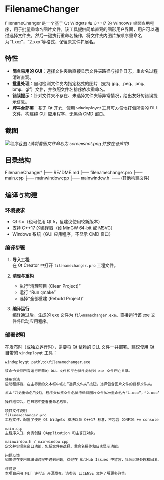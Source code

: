 # FilenameChanger

FilenameChanger 是一个基于 Qt Widgets 和 C++17 的 Windows 桌面应用程序，用于批量重命名图片文件。该工具提供简单直观的图形用户界面，用户可以通过选择文件夹，然后一键执行重命名操作，将文件夹内图片按顺序重命名为“1.xxx”，“2.xxx”等格式，保留原文件扩展名。

## 特性

- **简单易用的 GUI**：选择文件夹后直接显示文件夹路径与操作日志，重命名过程清晰直观。
- **批量处理**：自动检测文件夹内指定格式的图片（支持 jpg、jpeg、png、bmp、gif）文件，并依照文件名排序依次重命名。
- **错误提示**：针对文件夹不存在、未选择文件夹等异常情况，给出友好的错误提示信息。
- **跨平台部署**：基于 Qt 开发，使用 windeployqt 工具可方便地打包所需的 DLL 文件，构建纯 GUI 应用程序，无黑色 CMD 窗口。

## 截图

![程序截图](screenshot.png)
*(请将截图文件命名为 screenshot.png 并放在仓库中)*

## 目录结构
FilenameChanger/ ├── README.md ├── filenamechanger.pro ├── main.cpp ├── mainwindow.cpp ├── mainwindow.h └── (其他构建文件)


## 编译与构建

### 环境要求

- Qt 6.x（也可使用 Qt 5，但建议使用较新版本）
- 支持 C++17 的编译器（如 MinGW 64-bit 或 MSVC）
- Windows 系统（GUI 应用程序，不显示 CMD 窗口）

### 编译步骤

1. **导入工程**  
   在 Qt Creator 中打开 `filenamechanger.pro` 工程文件。

2. **清理与重构**  
   - 执行“清理项目 (Clean Project)”
   - 运行 “Run qmake”
   - 选择“全部重建 (Rebuild Project)”

3. **编译运行**  
   编译通过后，生成的 exe 文件为 `filenamechanger.exe`。直接运行该 exe 文件将启动应用程序。

### 部署说明

在发布时（或独立运行时），需要将 Qt 依赖的 DLL 文件一并部署。建议使用 Qt 自带的 `windeployqt` 工具：

```cmd
windeployqt path\to\filenamechanger.exe

该命令会将所有运行所需的 DLL 文件和平台插件复制到 exe 文件所在目录。

使用方法
启动程序后，在主界面的文本框中点击“选择文件夹”按钮，选择包含图片文件的目标文件夹。

点击“开始重命名”按钮，程序会依照文件名排序后将图片文件依次重命名为“1.xxx”，“2.xxx”等格式，操作日志会显示在窗口下方。

操作结束后，在日志中查看重命名结果。

项目文件说明
filenamechanger.pro
工程文件，配置了使用 Qt Widgets 模块以及 C++17 标准，不包含 CONFIG += console 以确保运行时不显示 CMD 窗口。

main.cpp
主程序入口，负责创建 QApplication 和主窗口对象。

mainwindow.h / mainwindow.cpp
定义并实现主窗口功能，包括文件夹选择、重命名操作和日志显示功能。

问题反馈
如果你在使用或编译过程中遇到问题，欢迎在 GitHub Issues 中留言，我会尽快处理和回复。

许可证
本项目采用 MIT 许可证 开源发布。请参阅 LICENSE 文件了解更多详情。
